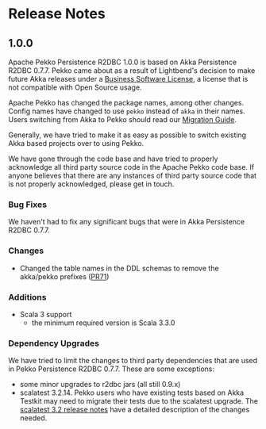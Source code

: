 # Release Notes

## 1.0.0

Apache Pekko Persistence R2DBC 1.0.0 is based on Akka Persistence R2DBC 0.7.7. Pekko came about as a result of Lightbend's
decision to make future Akka releases under a [Business Software License](https://www.lightbend.com/blog/why-we-are-changing-the-license-for-akka),
a license that is not compatible with Open Source usage.

Apache Pekko has changed the package names, among other changes. Config names have changed to use `pekko` instead
of `akka` in their names. Users switching from Akka to Pekko should read our [Migration Guide](https://pekko.apache.org/docs/pekko/1.0/project/migration-guides.html).

Generally, we have tried to make it as easy as possible to switch existing Akka based projects over to using Pekko.

We have gone through the code base and have tried to properly acknowledge all third party source code in the
Apache Pekko code base. If anyone believes that there are any instances of third party source code that is not
properly acknowledged, please get in touch.

### Bug Fixes

We haven't had to fix any significant bugs that were in Akka Persistence R2DBC 0.7.7.

### Changes

* Changed the table names in the DDL schemas to remove the akka/pekko prefixes ([PR71](https://github.com/apache/pekko-persistence-r2dbc/pull/71))

### Additions

* Scala 3 support
    * the minimum required version is Scala 3.3.0

### Dependency Upgrades
We have tried to limit the changes to third party dependencies that are used in Pekko Persistence R2DBC 0.7.7. These are some exceptions:

* some minor upgrades to r2dbc jars (all still 0.9.x)
* scalatest 3.2.14. Pekko users who have existing tests based on Akka Testkit may need to migrate their tests due to the scalatest upgrade. The [scalatest 3.2 release notes](https://www.scalatest.org/release_notes/3.2.0) have a detailed description of the changes needed.
